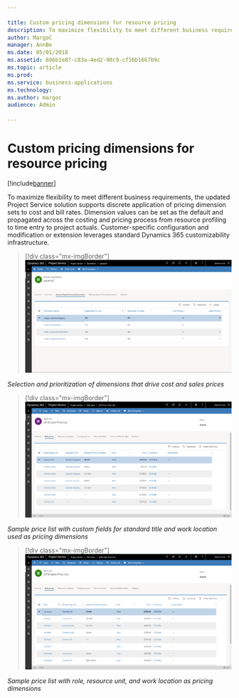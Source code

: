 ```yaml
---

title: Custom pricing dimensions for resource pricing
description: To maximize flexibility to meet different business requirements, the updated Project Service solution supports discrete application of pricing dimension sets to cost and bill rates.
author: MargoC
manager: AnnBe
ms.date: 05/01/2018
ms.assetid: 696b1e87-c83a-4ed2-90c9-cf16b1667b9c
ms.topic: article
ms.prod: 
ms.service: business-applications
ms.technology: 
ms.author: margoc
audience: Admin

---
```

#  Custom pricing dimensions for resource pricing




[!include[banner](../../includes/banner.md)]

To maximize flexibility to meet different business requirements, the updated
Project Service solution supports discrete application of pricing dimension sets
to cost and bill rates. Dimension values can be set as the default and
propagated across the costing and pricing process from resource profiling to
time entry to project actuals. Customer-specific configuration and modification
or extension leverages standard Dynamics 365 customizability infrastructure.

> [!div class="mx-imgBorder"] 
> ![Screen showing amount-based pricing dimensions](media/custom-pricing-dimensions-resource-pricing-1.png "Screen showing amount-based pricing dimensions")



*Selection and prioritization of dimensions that drive cost and sales prices*

> [!div class="mx-imgBorder"] 
> ![Screen showing cost price list with resourcing and standard title dimensions](media/custom-pricing-dimensions-resource-pricing-2.png "Screen showing cost price list with resourcing and standard title dimensions")

*Sample price list with custom fields for standard title and work location used
as pricing dimensions*

> [!div class="mx-imgBorder"] 
> ![Screen showing sales price list with role dimension](media/custom-pricing-dimensions-resource-pricing-3.png "Screen showing sales price list with role dimension")

*Sample price list with role, resource unit, and work location as pricing
dimensions*
